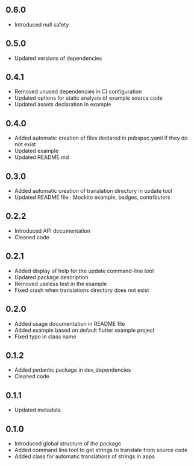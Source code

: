 ## 0.6.0

* Introduced null safety


## 0.5.0

* Updated versions of dependencies


## 0.4.1

* Removed unused dependencies in CI configuration
* Updated options for static analysis of example source code
* Updated assets declaration in example


## 0.4.0

* Added automatic creation of files declared in pubspec.yaml 
  if they do not exist
* Updated example
* Updated README.md


## 0.3.0

* Added automatic creation of translation directory in update tool
* Updated README file : Mockito example, badges, contributors 


## 0.2.2

* Introduced API documentation
* Cleaned code


## 0.2.1

* Added display of help for the update command-line tool
* Updated package description
* Removed useless test in the example
* Fixed crash when translations directory does not exist


## 0.2.0

* Added usage documentation in README file
* Added example based on default flutter example project
* Fixed typo in class name


## 0.1.2

* Added pedantic package in dev_dependencies
* Cleaned code


## 0.1.1

* Updated metadata


## 0.1.0

* Introduced global structure of the package
* Added command line tool to get strings to translate from source code
* Added class for automatic translations of strings in apps
